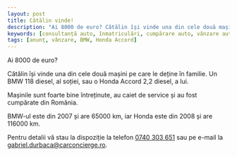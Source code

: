 ```yaml
---
layout: post
title: Cătălin vinde!
description: "Ai 8000 de euro? Cătălin își vinde una din cele două mașini pe care le deține în familie. Un BMW 118 diesel, al soției, sau o Honda Accord 2,2 diesel, a lui. Mașinile sunt foarte bine întreținute, au caiet de service și au fost cumpărate din România. BMW-ul este din 2007 și are 65000 km, iar Honda este din 2008 și are 116000 km."
keywords: [consultanță auto, înmatriculări, cumpărare auto, vânzare auto, servicii conexe auto, mașini noi, mașini second hand, anunț, vânzare, BMW, Honda Accord]
tags: [anunț, vânzare, BMW, Honda Accord]
---
```


Ai 8000 de euro?

Cătălin își vinde una din cele două mașini pe care le deține în familie. Un BMW 118 diesel, al soției, sau o Honda Accord 2,2 diesel, a lui.

Mașinile sunt foarte bine întreținute, au caiet de service și au fost cumpărate din România.

BMW-ul este din 2007 și are 65000 km, iar Honda este din 2008 și are 116000 km.

Pentru detalii vă stau la dispoziție la telefon <a href="tel:+40-740-303-651">0740 303 651</a> sau pe e-mail la <a href="&#109;&#97;&#105;&#108;&#116;&#111;&#58;%67%61%62%72%69%65%6c.%64%75%72%62%61%63%61@%63%61%72%63%6f%6e%63%69%65%72%67%65.%72%6f">gabriel.durbaca@carconcierge.ro</a>.

<div class="row popup-gallery">
  <div class="col-md-3 col-sm-4 col-xs-6">
    <a href="{{ site.baseurl }}/assets/posts/2016-09-19/20160912_164846.jpeg" title="BMW 118 diesel"><img class="img-responsive" src="{{ site.baseurl }}/assets/posts/2016-09-19/20160912_164846.jpeg" alt=""></a>
  </div>
  <div class="col-md-3 col-sm-4 col-xs-6">
    <a href="{{ site.baseurl }}/assets/posts/2016-09-19/20160912_164853.jpeg" title="BMW 118 diesel"><img class="img-responsive" src="{{ site.baseurl }}/assets/posts/2016-09-19/20160912_164853.jpeg" alt=""></a>
  </div>
  <div class="col-md-3 col-sm-4 col-xs-6">
    <a href="{{ site.baseurl }}/assets/posts/2016-09-19/20160912_164855.jpeg" title="BMW 118 diesel"><img class="img-responsive" src="{{ site.baseurl }}/assets/posts/2016-09-19/20160912_164855.jpeg" alt=""></a>
  </div>
  <div class="col-md-3 col-sm-4 col-xs-6">
    <a href="{{ site.baseurl }}/assets/posts/2016-09-19/20160912_164907.jpeg" title="BMW 118 diesel"><img class="img-responsive" src="{{ site.baseurl }}/assets/posts/2016-09-19/20160912_164907.jpeg" alt=""></a>
  </div>
  <div class="col-md-3 col-sm-4 col-xs-6">
    <a href="{{ site.baseurl }}/assets/posts/2016-09-19/20160912_164926.jpeg" title="BMW 118 diesel"><img class="img-responsive" src="{{ site.baseurl }}/assets/posts/2016-09-19/20160912_164926.jpeg" alt=""></a>
  </div>
  <div class="col-md-3 col-sm-4 col-xs-6">
    <a href="{{ site.baseurl }}/assets/posts/2016-09-19/20160912_164950.jpeg" title="BMW 118 diesel"><img class="img-responsive" src="{{ site.baseurl }}/assets/posts/2016-09-19/20160912_164950.jpeg" alt=""></a>
  </div>
  <div class="col-md-3 col-sm-4 col-xs-6">
    <a href="{{ site.baseurl }}/assets/posts/2016-09-19/20160912_164958.jpeg" title="BMW 118 diesel"><img class="img-responsive" src="{{ site.baseurl }}/assets/posts/2016-09-19/20160912_164958.jpeg" alt=""></a>
  </div>
  <div class="col-md-3 col-sm-4 col-xs-6">
    <a href="{{ site.baseurl }}/assets/posts/2016-09-19/20160912_165034.jpeg" title="BMW 118 diesel"><img class="img-responsive" src="{{ site.baseurl }}/assets/posts/2016-09-19/20160912_165034.jpeg" alt=""></a>
  </div>
  <div class="col-md-3 col-sm-4 col-xs-6">
    <a href="{{ site.baseurl }}/assets/posts/2016-09-19/20160912_165125.jpeg" title="BMW 118 diesel"><img class="img-responsive" src="{{ site.baseurl }}/assets/posts/2016-09-19/20160912_165125.jpeg" alt=""></a>
  </div>
  <div class="col-md-3 col-sm-4 col-xs-6">
    <a href="{{ site.baseurl }}/assets/posts/2016-09-19/20160912_165224.jpeg" title="BMW 118 diesel"><img class="img-responsive" src="{{ site.baseurl }}/assets/posts/2016-09-19/20160912_165224.jpeg" alt=""></a>
  </div>
  <div class="col-md-3 col-sm-4 col-xs-6">
    <a href="{{ site.baseurl }}/assets/posts/2016-09-19/20160912_165237.jpeg" title="BMW 118 diesel"><img class="img-responsive" src="{{ site.baseurl }}/assets/posts/2016-09-19/20160912_165237.jpeg" alt=""></a>
  </div>
</div>
<div class="row popup-gallery">
  <div class="col-md-3 col-sm-4 col-xs-6">
    <a href="{{ site.baseurl }}/assets/posts/2016-09-19/portiera.jpg" title="BMW 118 diesel"><img class="img-responsive" src="{{ site.baseurl }}/assets/posts/2016-09-19/portiera.jpg" alt=""></a>
  </div>
  <div class="col-md-3 col-sm-4 col-xs-6">
    <a href="{{ site.baseurl }}/assets/posts/2016-09-19/bord.jpg" title="BMW 118 diesel"><img class="img-responsive" src="{{ site.baseurl }}/assets/posts/2016-09-19/bord.jpg" alt=""></a>
  </div>
  <div class="col-md-3 col-sm-4 col-xs-6">
    <a href="{{ site.baseurl }}/assets/posts/2016-09-19/bord_zoom.jpg" title="BMW 118 diesel"><img class="img-responsive" src="{{ site.baseurl }}/assets/posts/2016-09-19/bord_zoom.jpg" alt=""></a>
  </div>
</div>
<p>&nbsp;</p>
<div class="row popup-gallery">
  <div class="col-md-3 col-sm-4 col-xs-6">
    <a href="{{ site.baseurl }}/assets/posts/2016-09-19/20160912_165555.jpeg" title="Honda Accord 2,2 diesel"><img class="img-responsive" src="{{ site.baseurl }}/assets/posts/2016-09-19/20160912_165555.jpeg" alt=""></a>
  </div>
  <div class="col-md-3 col-sm-4 col-xs-6">
    <a href="{{ site.baseurl }}/assets/posts/2016-09-19/20160912_165617.jpeg" title="Honda Accord 2,2 diesel"><img class="img-responsive" src="{{ site.baseurl }}/assets/posts/2016-09-19/20160912_165617.jpeg" alt=""></a>
  </div>
  <div class="col-md-3 col-sm-4 col-xs-6">
    <a href="{{ site.baseurl }}/assets/posts/2016-09-19/20160912_165629.jpeg" title="Honda Accord 2,2 diesel"><img class="img-responsive" src="{{ site.baseurl }}/assets/posts/2016-09-19/20160912_165629.jpeg" alt=""></a>
  </div>
  <div class="col-md-3 col-sm-4 col-xs-6">
    <a href="{{ site.baseurl }}/assets/posts/2016-09-19/20160912_165642.jpeg" title="Honda Accord 2,2 diesel"><img class="img-responsive" src="{{ site.baseurl }}/assets/posts/2016-09-19/20160912_165642.jpeg" alt=""></a>
  </div>
  <div class="col-md-3 col-sm-4 col-xs-6">
    <a href="{{ site.baseurl }}/assets/posts/2016-09-19/20160912_165717.jpeg" title="Honda Accord 2,2 diesel"><img class="img-responsive" src="{{ site.baseurl }}/assets/posts/2016-09-19/20160912_165717.jpeg" alt=""></a>
  </div>
  <div class="col-md-3 col-sm-4 col-xs-6">
    <a href="{{ site.baseurl }}/assets/posts/2016-09-19/20160912_165726.jpeg" title="Honda Accord 2,2 diesel"><img class="img-responsive" src="{{ site.baseurl }}/assets/posts/2016-09-19/20160912_165726.jpeg" alt=""></a>
  </div>
  <div class="col-md-3 col-sm-4 col-xs-6">
    <a href="{{ site.baseurl }}/assets/posts/2016-09-19/20160912_165735.jpeg" title="Honda Accord 2,2 diesel"><img class="img-responsive" src="{{ site.baseurl }}/assets/posts/2016-09-19/20160912_165735.jpeg" alt=""></a>
  </div>
  <div class="col-md-3 col-sm-4 col-xs-6">
    <a href="{{ site.baseurl }}/assets/posts/2016-09-19/20160912_165759.jpeg" title="Honda Accord 2,2 diesel"><img class="img-responsive" src="{{ site.baseurl }}/assets/posts/2016-09-19/20160912_165759.jpeg" alt=""></a>
  </div>
  <div class="col-md-3 col-sm-4 col-xs-6">
    <a href="{{ site.baseurl }}/assets/posts/2016-09-19/20160912_165818.jpeg" title="Honda Accord 2,2 diesel"><img class="img-responsive" src="{{ site.baseurl }}/assets/posts/2016-09-19/20160912_165818.jpeg" alt=""></a>
  </div>
  <div class="col-md-3 col-sm-4 col-xs-6">
    <a href="{{ site.baseurl }}/assets/posts/2016-09-19/20160912_165847.jpeg" title="Honda Accord 2,2 diesel"><img class="img-responsive" src="{{ site.baseurl }}/assets/posts/2016-09-19/20160912_165847.jpeg" alt=""></a>
  </div>
  <div class="col-md-3 col-sm-4 col-xs-6">
    <a href="{{ site.baseurl }}/assets/posts/2016-09-19/20160912_165857.jpeg" title="Honda Accord 2,2 diesel"><img class="img-responsive" src="{{ site.baseurl }}/assets/posts/2016-09-19/20160912_165857.jpeg" alt=""></a>
  </div>
  <div class="col-md-3 col-sm-4 col-xs-6">
    <a href="{{ site.baseurl }}/assets/posts/2016-09-19/20160912_165909.jpeg" title="Honda Accord 2,2 diesel"><img class="img-responsive" src="{{ site.baseurl }}/assets/posts/2016-09-19/20160912_165909.jpeg" alt=""></a>
  </div>
  <div class="col-md-3 col-sm-4 col-xs-6">
    <a href="{{ site.baseurl }}/assets/posts/2016-09-19/20160912_165935.jpeg" title="Honda Accord 2,2 diesel"><img class="img-responsive" src="{{ site.baseurl }}/assets/posts/2016-09-19/20160912_165935.jpeg" alt=""></a>
  </div>
</div>
